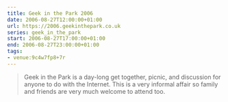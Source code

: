 ```yaml
---
title: Geek in the Park 2006
date: 2006-08-27T12:00:00+01:00
url: https://2006.geekinthepark.co.uk
series: geek_in_the_park
start: 2006-08-27T17:00:00+01:00
end: 2006-08-27T23:00:00+01:00
tags:
- venue:9c4w7fp8+7r
---
```

> Geek in the Park is a day-long get together, picnic, and discussion for anyone to do with the Internet. This is a very informal affair so family and friends are very much welcome to attend too.
